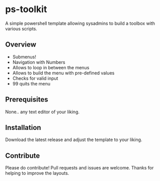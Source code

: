 # ps-toolkit

A simple powershell template allowing sysadmins to build a toolbox with various scripts.

## Overview

* Submenus!
* Navigation with Numbers
* Allows to loop in between the menus
* Allows to build the menu with pre-defined values
* Checks for valid input
* 99 quits the menu

## Prerequisites

None.. any text editor of your liking.

## Installation

Download the latest release and adjust the template to your liking.

## Contribute

Please do contribute! Pull requests and issues are welcome. 
Thanks for helping to improve the layouts.
